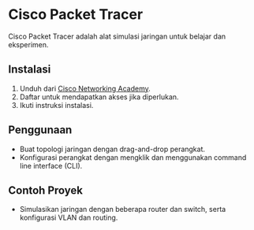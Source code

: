 # Cisco Packet Tracer

Cisco Packet Tracer adalah alat simulasi jaringan untuk belajar dan eksperimen.

## Instalasi
1. Unduh dari [Cisco Networking Academy](https://www.netacad.com/courses/packet-tracer).
2. Daftar untuk mendapatkan akses jika diperlukan.
3. Ikuti instruksi instalasi.

## Penggunaan
- Buat topologi jaringan dengan drag-and-drop perangkat.
- Konfigurasi perangkat dengan mengklik dan menggunakan command line interface (CLI).

## Contoh Proyek
- Simulasikan jaringan dengan beberapa router dan switch, serta konfigurasi VLAN dan routing.
